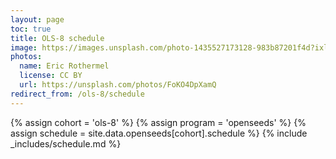 ```yaml
---
layout: page
toc: true
title: OLS-8 schedule
image: https://images.unsplash.com/photo-1435527173128-983b87201f4d?ixlib=rb-1.2.1&ixid=eyJhcHBfaWQiOjEyMDd9&auto=format&fit=crop&w=1047&q=80
photos:
  name: Eric Rothermel
  license: CC BY
  url: https://unsplash.com/photos/FoKO4DpXamQ
redirect_from: /ols-8/schedule
---
```


{% assign cohort = 'ols-8' %}
{% assign program = 'openseeds' %}
{% assign schedule = site.data.openseeds[cohort].schedule %}
{% include _includes/schedule.md %}